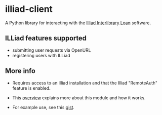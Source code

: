 illiad-client
==========

A Python library for interacting with the [Illiad Interlibrary Loan](http://www.atlas-sys.com/illiad/) software.

ILLiad features supported
-------------
 * submitting user requests via OpenURL
 * registering users with ILLiad

More info
-------------
 * Requires access to an Illiad installation and that the Illiad "RemoteAuth" feature is enabled.  

 * This [overview](http://lawlesst.github.com/notebook/illiad-api.html) explains more about this module and how it works.  

 * For example use, see this [gist](https://gist.github.com/4422229).  

